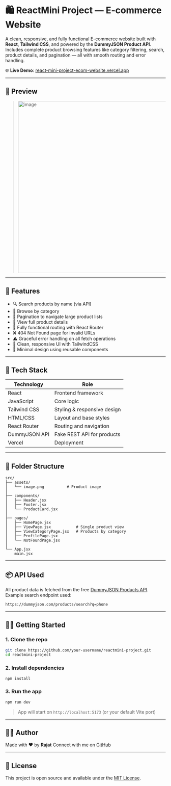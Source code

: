 # 🛍️ ReactMini Project — E-commerce Website

A clean, responsive, and fully functional E-commerce website built with **React**, **Tailwind CSS**, and powered by the **DummyJSON Product API**.
Includes complete product browsing features like category filtering, search, product details, and pagination — all with smooth routing and error handling.

🌐 **Live Demo**: [react-mini-project-ecom-website.vercel.app](https://react-mini-project-ecom-website.vercel.app/)

---

## 📸 Preview

> <img width="960" height="540" alt="image" src="https://github.com/user-attachments/assets/b363ad93-c7d4-457a-87c3-579d27ee3ee6" />


---

## 🚀 Features

* 🔍 Search products by name (via API)
* 📂 Browse by category
* 📄 Pagination to navigate large product lists
* 🛒 View full product details
* 🧱 Fully functional routing with React Router
* ❌ 404 Not Found page for invalid URLs
* ⚠️ Graceful error handling on all fetch operations
* 🎨 Clean, responsive UI with TailwindCSS
* 🧼 Minimal design using reusable components

---

## 💪 Tech Stack

| Technology    | Role                        |
| ------------- | --------------------------- |
| React         | Frontend framework          |
| JavaScript    | Core logic                  |
| Tailwind CSS  | Styling & responsive design |
| HTML/CSS      | Layout and base styles      |
| React Router  | Routing and navigation      |
| DummyJSON API | Fake REST API for products  |
| Vercel        | Deployment                  |

---

## 📁 Folder Structure

```
src/
├── assets/
│   └── image.png          # Product image
│
├── components/
│   ├── Header.jsx
│   ├── Footer.jsx
│   └── ProductCard.jsx
│
├── pages/
│   ├── HomePage.jsx
│   ├── ViewPage.jsx           # Single product view
│   ├── ViewCategoryPage.jsx   # Products by category
│   ├── ProfilePage.jsx
│   └── NotFoundPage.jsx
│
└── App.jsx
    main.jsx
```

---

## 📦 API Used

All product data is fetched from the free [DummyJSON Products API](https://dummyjson.com/).
Example search endpoint used:

```bash
https://dummyjson.com/products/search?q=phone
```

---

## 🧑‍💻 Getting Started

### 1. Clone the repo

```bash
git clone https://github.com/your-username/reactmini-project.git
cd reactmini-project
```

### 2. Install dependencies

```bash
npm install
```

### 3. Run the app

```bash
npm run dev
```

> App will start on `http://localhost:5173` (or your default Vite port)

---

## 🤛🏼 Author

Made with ❤️ by **Rajat**
Connect with me on [GitHub](https://github.com/007babayaga)

---

## 📄 License

This project is open source and available under the [MIT License](LICENSE).
